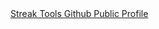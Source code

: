 <div style="text:center;">
  <a href="https://streak.tools">
    Streak Tools Github Public Profile
  </a>
</div>

